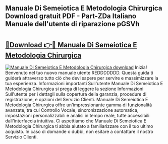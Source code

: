 ## Manuale Di Semeiotica E Metodologia Chirurgica Download gratuit PDF - Part-ZDa Italiano Manuale dell'utente di riparazione pGSVh

# <h2><a href="http://dfdd9p.blite.top/?on=Manuale+Di+Semeiotica+E+Metodologia+Chirurgica">🔗Download 👉🔴 Manuale Di Semeiotica E Metodologia Chirurgica</a></h2>

[![Manuale Di Semeiotica E Metodologia Chirurgica download](https://i.imgur.com/lujVjoI.png)](http://dfdd9p.blite.top/?on=Manuale+Di+Semeiotica+E+Metodologia+Chirurgica)
Inizia! Benvenuto nel tuo nuovo manuale utente REDDDDDDD. Questa guida ti guiderà attraverso tutto ciò che devi sapere per servire e massimizzare la tua esperienza. Informazioni importanti Sull'utente Manuale Di Semeiotica E Metodologia Chirurgica si prega di leggere la sezione Informazioni Sull'utente per i dettagli sulla copertura della garanzia, procedure di registrazione, e opzioni del Servizio Clienti. Manuale Di Semeiotica E Metodologia Chirurgica offre un'impressionante gamma di funzionalità avanzate, tra cui Controllo Vocale, sincronizzazione automatica, impostazioni personalizzabili e analisi in tempo reale, tutte accessibili dall'interfaccia intuitiva. Ci aspettiamo che Manuale Di Semeiotica E Metodologia Chirurgica ti abbia aiutato a familiarizzare con il tuo ultimo acquisto. In caso di domande o dubbi, non esitare a contattare il nostro Servizio Clienti.
